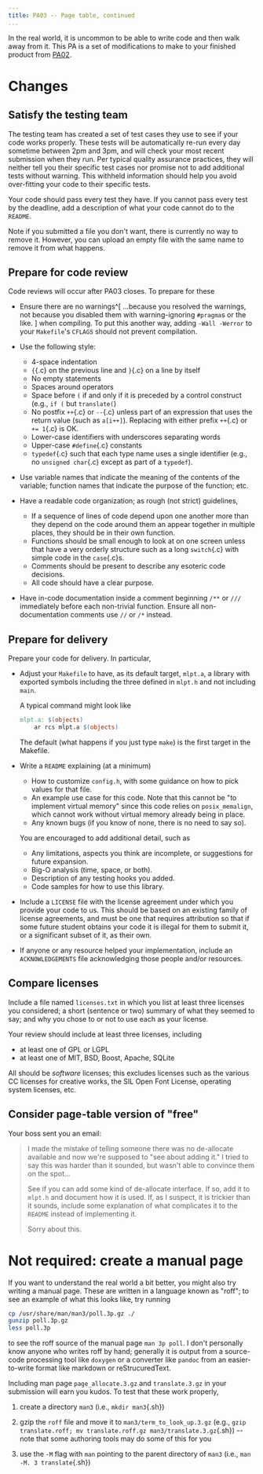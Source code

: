 ```yaml
---
title: PA03 -- Page table, continued
...
```


In the real world, it is uncommon to be able to write code and then walk away from it.
This PA is a set of modifications to make to your finished product from [PA02](pa02-pagetable.html).

# Changes

## Satisfy the testing team

The testing team has created a set of test cases they use to see if your code works properly.
These tests will be automatically re-run every day sometime between 2pm and 3pm,
and will check your most recent submission when they run.
Per typical quality assurance practices,
they will neither tell you their specific test cases
nor promise not to add additional tests without warning.
This withheld information should help you avoid over-fitting your code to their specific tests.

Your code should pass every test they have.
If you cannot pass every test by the deadline,
add a description of what your code cannot do to the `README`.

Note if you submitted a file you don't want, there is currently no way to remove it. However, you can upload an empty file with the same name to remove it from what happens.

## Prepare for code review

Code reviews will occur after PA03 closes. To prepare for these

- Ensure there are no warnings^[
		...because you resolved the warnings,
		not because you disabled them with warning-ignoring `#pragma`s or the like.
	] when compiling.
	To put this another way, adding `-Wall -Werror` to your `Makefile`'s `CFLAGS` should not prevent compilation.

- Use the following style: 
	- 4-space indentation
	- `{`{.c} on the previous line and `}`{.c} on a line by itself
	- No empty statements
	- Spaces around operators
	- Space before `(` if and only if it is preceded by a control construct
		(e.g., `if (` but `translate(`)
	- No postfix `++`{.c} or `--`{.c} unless part of an expression that uses the return value (such as `a[i++]`).
		Replacing with either prefix `++`{.c} or `+= 1`{.c} is OK.
	- Lower-case identifiers with underscores separating words
	- Upper-case `#define`{.c} constants
	- `typedef`{.c} such that each type name uses a single identifier
		(e.g., no `unsigned char`{.c} except as part of a `typedef`).

- Use variable names that indicate the meaning of the contents of the variable;
	function names that indicate the purpose of the function;
	etc.

- Have a readable code organization; as rough (not strict) guidelines,
	- If a sequence of lines of code depend upon one another more than they depend on the code around them
		an appear together in multiple places, they should be in their own function.
	- Functions should be small enough to look at on one screen
		unless that have a very orderly structure such as a long `switch`{.c} with simple code in the `case`{.c}s.
	- Comments should be present to describe any esoteric code decisions.
	- All code should have a clear purpose.

- Have in-code documentation inside a comment beginning `/**` or `///` immediately before each non-trivial function. Ensure all non-documentation comments use `//` or `/*` instead.

## Prepare for delivery

Prepare your code for delivery. In particular,

- Adjust your `Makefile` to have, as its default target, `mlpt.a`,
	a library with exported symbols including the three defined in `mlpt.h`
	and not including `main`.
	
	A typical command might look like
	
	````makefile
	mlpt.a: $(objects)
		ar rcs mlpt.a $(objects)
	````
	
	The default (what happens if you just type `make`)
	is the first target in the Makefile.

- Write a `README` explaining (at a minimum)
	- How to customize `config.h`, with some guidance on how to pick values for that file.
	- An example use case for this code. Note that this cannot be "to implement virtual memory" since this code relies on `posix_memalign`, which cannot work without virtual memory already being in place.
	- Any known bugs (if you know of none, there is no need to say so).
	
	You are encouraged to add additional detail, such as
	
	- Any limitations, aspects you think are incomplete, or suggestions for future expansion.
	- Big-O analysis (time, space, or both).
	- Description of any testing hooks you added.
	- Code samples for how to use this library.

- Include a `LICENSE` file with the license agreement under which you provide your code to us.
	This should be based on an existing family of license agreements,
	and must be one that requires attribution 
	so that if some future student obtains your code
	it is illegal for them to submit it, or a significant subset of it, as their own.

- If anyone or any resource helped your implementation,
	include an `ACKNOWLEDGEMENTS` file acknowledging those people and/or resources.

## Compare licenses

Include a file named `licenses.txt` in which you list at least three licenses you considered;
a short (sentence or two) summary of what they seemed to say;
and why you chose to or not to use each as your license.

Your review should include at least three licenses, including

- at least one of GPL or LGPL
- at least one of MIT, BSD, Boost, Apache, SQLite

All should be *software* licenses; this excludes licenses
such as the various CC licenses for creative works,
the SIL Open Font License,
operating system licenses,
etc.

## Consider page-table version of "free"

Your boss sent you an email:

> I made the mistake of telling someone there was no de-allocate available
> and now we're supposed to "see about adding it." I tried to say this was
> harder than it sounded, but wasn't able to convince them on the spot...
>
> See if you can add some kind of de-allocate interface. If so, add it to 
> `mlpt.h` and document how it is used. If, as I suspect, it is trickier
> than it sounds, include some explanation of what complicates it to the 
> `README` instead of implementing it.
>
> Sorry about this.

# Not required: create a manual page

If you want to understand the real world a bit better, you might also try writing a manual page.
These are written in a language known as "roff";
to see an example of what this looks like, try running

```sh
cp /usr/share/man/man3/poll.3p.gz ./
gunzip poll.3p.gz
less poll.3p
```

to see the roff source of the manual page `man 3p poll`.
I don't personally know anyone who writes roff by hand;
generally it is output from a source-code processing tool like `doxygen`
or a converter like `pandoc` from an easier-to-write format like markdown or reStrucuredText.

Including man page `page_allocate.3.gz` and `translate.3.gz` in your submission will earn you kudos.
To test that these work properly,

1. create a directory `man3` (i.e., `mkdir man3`{.sh})

2. gzip the `roff` file and move it to `man3/term_to_look_up.3.gz` (e.g., `gzip translate.roff; mv translate.roff.gz man3/translate.3.gz`{.sh}) -- note that some authoring tools may do some of this for you

3. use the `-M` flag with `man` pointing to the parent directory of `man3` (i.e., `man -M. 3 translate`{.sh})
